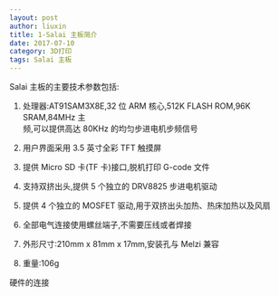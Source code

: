```yaml
---
layout: post
author: liuxin
title: 1-Salai 主板简介
date: 2017-07-10
category: 3D打印
tags: Salai 主板
---
```



Salai 主板的主要技术参数包括: 
1.	处理器:AT91SAM3X8E,32 位 ARM 核心,512K FLASH ROM,96K SRAM,84MHz 主   
频,可以提供高达 80KHz 的均匀步进电机步频信号   

2.	用户界面采用 3.5 英寸全彩 TFT 触摸屏   

3.	提供 Micro SD 卡(TF 卡)接口,脱机打印 G-code 文件   

4.	支持双挤出头,提供 5 个独立的 DRV8825 步进电机驱动   

5.	提供 4 个独立的 MOSFET 驱动,用于双挤出头加热、热床加热以及风扇   

6.	全部电气连接使用螺丝端子,不需要压线或者焊接   

7.	外形尺寸:210mm x 81mm x 17mm,安装孔与 Melzi 兼容   

8.	重量:106g   

硬件的连接 
